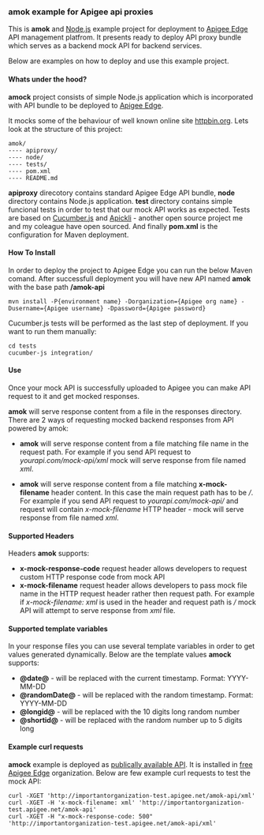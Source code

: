 ### amok example for Apigee api proxies


This is **amok** and [Node.js](https://nodejs.org/) example project for deployment to [Apigee Edge](http://apigee.com/docs/api-services/content/what-apigee-edge) API management platfrom. It presents ready to deploy API proxy bundle which serves as a backend mock API for backend services.

Below are examples on how to deploy and use this example project.

#### Whats under the hood?

**amock** project consists of simple Node.js application which is incorporated with API bundle to be deployed to [Apigee Edge](http://apigee.com/docs/api-services/content/what-apigee-edge).

It mocks some of the behaviour of well known online site [httpbin.org](http://httpbin.org/). Lets look at the structure of this project:

	amok/
	---- apiproxy/
	---- node/
	---- tests/	
	---- pom.xml
	---- README.md
	
	
**apiproxy** direcotory contains standard Apigee Edge API bundle, **node** directory contains Node.js application. **test** directory contains simple funcional tests in order to test that our mock API works as expected. Tests are based on [Cucumber.js](https://github.com/cucumber/cucumber-js) and [Apickli](https://github.com/apickli/apickli) - another open source project me and my coleague have open sourced. And finally **pom.xml** is the configuration for Maven deployment.

#### How To Install
In order to deploy the project to Apigee Edge you can run the below Maven comand. After successfull deployment you will have new API named **amok** with the base path **/amok-api**

	mvn install -P{environment name} -Dorganization={Apigee org name} -Dusername={Apigee username} -Dpassword={Apigee password} 


Cucumber.js tests will be performed as the last step of deployment. If you want to run them manually:

	cd tests
	cucumber-js integration/

#### Use

Once your mock API is successfully uploaded to Apigee you can make API request to it and get mocked responses. 

**amok** will serve response content from a file in the responses directory. There are 2 ways of requesting mocked backend responses from API powered by amok:

* **amok** will serve response content from a file matching file name in the request path. For example if you send API request to *yourapi.com/mock-api/xml* mock will serve response from file named *xml*.

* **amok** will serve response content from a file matching **x-mock-filename** header content. In this case the main request path has to be */*. For example if you send API request to *yourapi.com/mock-api/* and request will contain *x-mock-filename* HTTP header - mock will serve response from file named *xml*.

#### Supported Headers

Headers **amok** supports:

* **x-mock-response-code** request header allows developers to request custom HTTP response code from mock API
* **x-mock-filename** request header allows developers to pass mock file name in the HTTP request header rather then request path. For example if *x-mock-filename: xml* is used in the header and request path is */* mock API will attempt to serve response from *xml* file.

#### Supported template variables

In your response files you can use several template variables in order to get values generated dynamically. Below are the template values **amock** supports:

* **@date@** - will be replaced with the current timestamp. Format: YYYY-MM-DD
* **@randomDate@** - will be replaced with the random timestamp. Format: YYYY-MM-DD
* **@longid@** - will be replaced with the 10 digits long random number
* **@shortid@** - will be replaced with the random number up to 5 digits long

#### Example curl requests

**amock** example is deployed as [publically available API](http://importantorganization-test.apigee.net/mock-api/about). It is installed in [free Apigee Edge](https://accounts.apigee.com/accounts/sign_up) organization. Below are few example curl requests to test the mock API:

	curl -XGET 'http://importantorganization-test.apigee.net/amok-api/xml'
	curl -XGET -H 'x-mock-filename: xml' 'http://importantorganization-test.apigee.net/amok-api'
	curl -XGET -H "x-mock-response-code: 500" 'http://importantorganization-test.apigee.net/amok-api/xml'